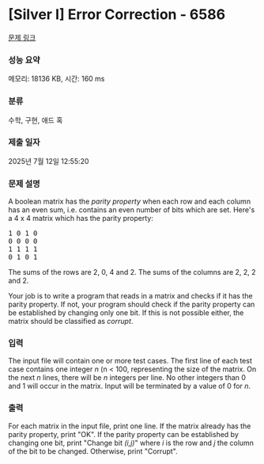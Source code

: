 # [Silver I] Error Correction - 6586 

[문제 링크](https://www.acmicpc.net/problem/6586) 

### 성능 요약

메모리: 18136 KB, 시간: 160 ms

### 분류

수학, 구현, 애드 혹

### 제출 일자

2025년 7월 12일 12:55:20

### 문제 설명

<p>A boolean matrix has the <em>parity property</em> when each row and each column has an even sum, i.e. contains an even number of bits which are set. Here's a 4 x 4 matrix which has the parity property:</p>

<pre>1 0 1 0
0 0 0 0
1 1 1 1
0 1 0 1
</pre>

<p>The sums of the rows are 2, 0, 4 and 2. The sums of the columns are 2, 2, 2 and 2.</p>

<p>Your job is to write a program that reads in a matrix and checks if it has the parity property. If not, your program should check if the parity property can be established by changing only one bit. If this is not possible either, the matrix should be classified as <em>corrupt</em>.</p>

### 입력 

 <p>The input file will contain one or more test cases. The first line of each test case contains one integer <em>n</em> (n < 100, representing the size of the matrix. On the next <em>n</em> lines, there will be <em>n</em> integers per line. No other integers than 0 and 1 will occur in the matrix. Input will be terminated by a value of 0 for <em>n</em>.</p>

### 출력 

 <p>For each matrix in the input file, print one line. If the matrix already has the parity property, print "OK". If the parity property can be established by changing one bit, print "Change bit <em>(i,j)</em>" where <em>i</em> is the row and <em>j</em> the column of the bit to be changed. Otherwise, print "Corrupt".</p>

